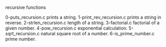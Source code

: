 recursive functions

0-puts_recursion.c prints a string.
1-print_rev_recursion.c prints a string in reverse.
2-strlen_recursion.c length of a string.
3-factorial.c factorial of a given number.
4-pow_recursion.c exponential calculation.
5-sqrt_recursion.c natural square root of a number.
6-is_prime_number.c prime number.
